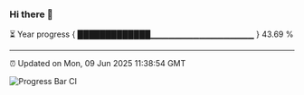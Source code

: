 ### Hi there 👋

⏳ Year progress { █████████████▁▁▁▁▁▁▁▁▁▁▁▁▁▁▁▁▁ } 43.69 %

---

⏰ Updated on Mon, 09 Jun 2025 11:38:54 GMT

![Progress Bar CI](https://github.com/IshwaranRudhara/GIT-ACTION/workflows/Progress%20Bar%20CI/badge.svg)
